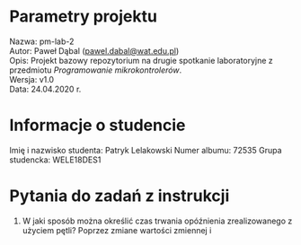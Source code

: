 # Parametry projektu

Nazwa: pm-lab-2  
Autor: Paweł Dąbal (pawel.dabal@wat.edu.pl)  
Opis: Projekt bazowy repozytorium na drugie spotkanie laboratoryjne z przedmiotu _Programowanie mikrokontrolerów_.  
Wersja: v1.0  
Data: 24.04.2020 r.

# Informacje o studencie

Imię i nazwisko studenta: Patryk Lelakowski
Numer albumu: 72535 
Grupa studencka: WELE18DES1

# Pytania do zadań z instrukcji

1. W jaki sposób można określić czas trwania opóźnienia zrealizowanego z użyciem pętli?
Poprzez zmiane wartości zmiennej i

